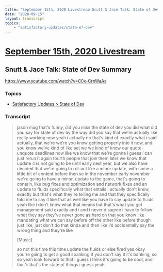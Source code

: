```yaml
---
title: "September 15th, 2020 Livestream Snutt & Jace Talk: State of Dev Summary"
date: "2020-09-15"
layout: transcript
topics:
    - "satisfactory-updates/state-of-dev"
---
```

# [September 15th, 2020 Livestream](../2020-09-15.md)
## Snutt & Jace Talk: State of Dev Summary
https://www.youtube.com/watch?v=C0x-CrnWaAs

### Topics
* [Satisfactory Updates > State of Dev](../topics/satisfactory-updates/state-of-dev.md)

### Transcript

> jason mug that's funny, did you miss the state of dev you did what did you say for state of dev by the way did you say that we're actually like really working now yeah i actually no that's kind of exactly what i said actually, that we're we're you know getting properly into it now, and you know we've kind of like set we we kind of know our quote-unquote deadlines now like we know that we're gonna i guess i can just rerun it again fourth people that join them later we know that update 4 is not going to be until early next year, but we also have decided that we're going to roll out like a minor update, with some a little bit of content before then so in the november early november we're going to have a minor, update to the game, that's going to contain, like bug fixes and optimization and network fixes and an update to fluids specifically what that entails i actually don't know, exactly but that's what they're telling me and that they specifically told me to say it like that as well like you have to say update to fluids yeah like i don't know what that means but that's what you get management said exactly and i and i never disagree i have to follow what they say they've never gone as hard on that you know like mandating what we can say before off the other like before though just like, just don't do that kinda and then like i'd accidentally say the wrong thing and they're like
>
> [Music]
>
> so not this time this time update the fluids or else fired yes okay you're going to get a good spanking if you don't say it it's banking, so so yeah look forward to that i guess i think it's going to be cool, and that's that's the state of things i guess yeah
